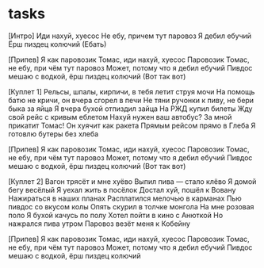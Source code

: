 # tasks
[Интро]
Иди нахуй, хуесос
Не ебу, причем тут паровоз
Я дебил ебучий
Ёрш пиздец колючий
(Ебать)

[Припев]
Я как паровозик Томас, иди нахуй, хуесос
Паровозик Томас, не ебу, при чём тут паровоз
Может, потому что я дебил ебучий
Пивдос мешаю с водкой, ёрш пиздец колючий
(Вот так вот)

[Куплет 1]
Рельсы, шпалы, кирпичи, в тебя летит струя мочи
На помощь батю не кричи, он вчера сгорел в печи
Не тяни ручонки к пиву, не бери быка за яйца
Я вчера бухой отпиздил зайца
На РЖД купил билеты
Жду свой рейс с кривым еблетом
Нахуй нужен ваш автобус?
За мной прикатит Томас!
Он хуячит как ракета
Прямым рейсом прямо в Глеба
Я готовлю бутеры без хлеба

[Припев]
Я как паровозик Томас, иди нахуй, хуесос
Паровозик Томас, не ебу, при чём тут паровоз
Может, потому что я дебил ебучий
Пивдос мешаю с водкой, ёрш пиздец колючий
(Вот так вот)

[Куплет 2]
Вагон трясёт и мне хуёво
Выпил пива — стало клёво
Я домой бегу весёлый
Я уехал жить в посёлок
Достал хуй, пошёл к Вовану
Нажираться в наших планах
Расплатился мелочью в карманах
Пью пивдос со вкусом колы
Опять скурил в толчке монгола
На мне розовая поло
Я бухой качусь по полу
Хотел пойти в кино с Анюткой
Но нажрался пива утром
Паровоз везёт меня к Кобейну

[Припев]
Я как паровозик Томас, иди нахуй, хуесос
Паровозик Томас, не ебу, при чём тут паровоз
Может, потому что я дебил ебучий
Пивдос мешаю с водкой, ёрш пиздец колючий
